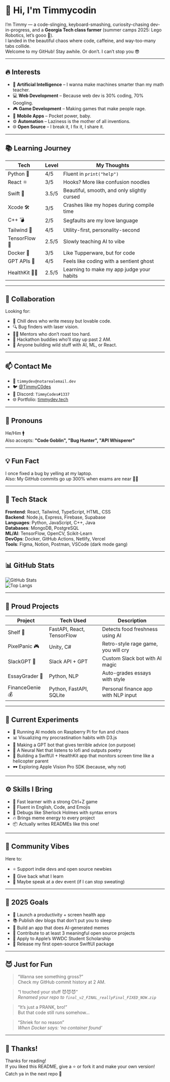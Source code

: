 # 👋 Hi, I'm Timmycodin

I’m Timmy — a code-slinging, keyboard-smashing, curiosity-chasing dev-in-progress, and a **Georgia Tech class farmer** (summer camps 2025: Lego Robotics, let’s gooo 🤖).  
I landed in the beautiful chaos where code, caffeine, and way-too-many tabs collide.  
Welcome to my GitHub! Stay awhile. Or don’t. I can’t stop you 😎

---

## 🔥 Interests

- 🧠 **Artificial Intelligence** – I wanna make machines smarter than my math teacher.
- 💻 **Web Development** – Because web dev is 30% coding, 70% Googling.
- 🎮 **Game Development** – Making games that make people rage.
- 📱 **Mobile Apps** – Pocket power, baby.
- ⚙️ **Automation** – Laziness is the mother of all inventions.
- 🌐 **Open Source** – I break it, I fix it, I share it.

---

## 📚 Learning Journey

| Tech           | Level      | My Thoughts                                 |
|----------------|------------|---------------------------------------------|
| Python 🐍      | 4/5        | Fluent in `print("help")`                   |
| React ⚛️       | 3/5        | Hooks? More like confusion noodles          |
| Swift 🧃        | 3.5/5      | Beautiful, smooth, and only slightly cursed |
| Xcode 🛠️        | 3/5        | Crashes like my hopes during compile time   |
| C++ 💣         | 2/5        | Segfaults are my love language              |
| Tailwind 💅    | 4/5        | Utility-first, personality-second           |
| TensorFlow 🤖  | 2.5/5      | Slowly teaching AI to vibe                  |
| Docker 🐳      | 3/5        | Like Tupperware, but for code               |
| GPT APIs 🧠     | 4/5        | Feels like coding with a sentient ghost     |
| HealthKit 🏃‍♂️  | 2.5/5      | Learning to make my app judge your habits   |


---

## 🤝 Collaboration

Looking for:
- 🌈 Chill devs who write messy but lovable code.
- 🔍 Bug finders with laser vision.
- 👨‍🏫 Mentors who don’t roast too hard.
- 👾 Hackathon buddies who’ll stay up past 2 AM.
- 🧩 Anyone building wild stuff with AI, ML, or React.

---

## 📫 Contact Me

- 📧 `timmydev@notarealemail.dev`
- 🐦 [@TimmyC0des](https://twitter.com/TimmyC0des)
- 💬 Discord: `TimmyCodes#1337`
- 🌐 Portfolio: [timmydev.tech](https://timmydev.tech)

---

## 💬 Pronouns

He/Him 🚹  
Also accepts: **"Code Goblin", "Bug Hunter", "API Whisperer"**

---

## 💡 Fun Fact

I once fixed a bug by yelling at my laptop.  
Also: My GitHub commits go up 300% when exams are near 🧠🔥

---

## 🧰 Tech Stack

**Frontend**: React, Tailwind, TypeScript, HTML, CSS  
**Backend**: Node.js, Express, Firebase, Supabase  
**Languages**: Python, JavaScript, C++, Java  
**Databases**: MongoDB, PostgreSQL  
**ML/AI**: TensorFlow, OpenCV, Scikit-Learn  
**DevOps**: Docker, GitHub Actions, Netlify, Vercel  
**Tools**: Figma, Notion, Postman, VSCode (dark mode gang)

---

## 📊 GitHub Stats

![GitHub Stats](https://github-readme-stats.vercel.app/api?username=Timmycodin&show_icons=true&theme=radical)  
![Top Langs](https://github-readme-stats.vercel.app/api/top-langs/?username=Timmycodin&layout=compact&theme=tokyonight)

---

## 🚀 Proud Projects

| Project         | Tech Used                      | Description                                  |
|-----------------|--------------------------------|----------------------------------------------|
| Shelf 🛒        | FastAPI, React, TensorFlow     | Detects food freshness using AI              |
| PixelPanic 🎮   | Unity, C#                      | Retro-style rage game, you will cry          |
| SlackGPT 💬     | Slack API + GPT                | Custom Slack bot with AI magic               |
| EssayGrader 📝  | Python, NLP                    | Auto-grades essays with style                |
| FinanceGenie 💰 | Python, FastAPI, SQLite        | Personal finance app with NLP input          |

---

## 🧪 Current Experiments

- 🌌 Running AI models on Raspberry Pi for fun and chaos
- 📊 Visualizing my procrastination habits with D3.js
- 💬 Making a GPT bot that gives terrible advice (on purpose)
- 🧠 A Neural Net that listens to lofi and outputs poetry
- 📱 Building a SwiftUI + HealthKit app that monitors screen time like a helicopter parent
- 🕶️ Exploring Apple Vision Pro SDK (because, why not)

---

## ⚙️ Skills I Bring

- 🚀 Fast learner with a strong Ctrl+Z game
- 💬 Fluent in English, Code, and Emojis
- 🧩 Debugs like Sherlock Holmes with syntax errors
- 🔥 Brings meme energy to every project
- 📦 Actually writes READMEs like this one!

---

## 💬 Community Vibes

Here to:
- ⭐ Support indie devs and open source newbies
- 🧃 Give back what I learn
- 🎤 Maybe speak at a dev event (if I can stop sweating)

---

## 🎯 2025 Goals

- 📱 Launch a productivity + screen health app
- 📚 Publish dev blogs that don’t put you to sleep
- 📸 Build an app that does AI-generated memes
- 🤝 Contribute to at least 3 meaningful open source projects
- 🧠 Apply to Apple’s WWDC Student Scholarship
- 🧰 Release my first open-source SwiftUI package

---

## 😈 Just for Fun

> “Wanna see something gross?”  
> Check my GitHub commit history at 2 AM.

> “I touched your stuff 😈😈😈”  
> *Renamed your repo to `final_v2_FINAL_reallyFinal_FIXED_NOW.zip`*

> “It’s just a PRANK, bro!”  
> But that code still runs somehow...

> “Shriek for no reason”  
> *When Docker says: ‘no container found’*

---

## 🙏 Thanks!

Thanks for reading!  
If you liked this README, give a ⭐ or fork it and make your own version!  
Catch ya in the next repo 🚀

<!---
Timmycodin/Timmycodin is a ✨ special ✨ repository because its `README.md` appears on your GitHub profile.
--->
